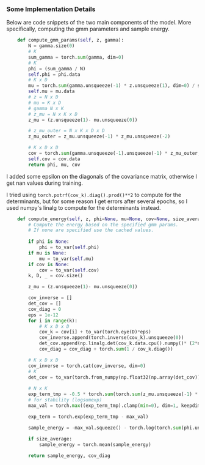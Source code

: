 
### Some Implementation Details
Below are code snippets of the two main components of the model. More specifically, computing the gmm parameters and sample energy.

```python
    def compute_gmm_params(self, z, gamma):
        N = gamma.size(0)
        # K
        sum_gamma = torch.sum(gamma, dim=0)
        # K
        phi = (sum_gamma / N)
        self.phi = phi.data
        # K x D
        mu = torch.sum(gamma.unsqueeze(-1) * z.unsqueeze(1), dim=0) / sum_gamma.unsqueeze(-1)
        self.mu = mu.data
        # z = N x D
        # mu = K x D
        # gamma N x K
        # z_mu = N x K x D
        z_mu = (z.unsqueeze(1)- mu.unsqueeze(0))

        # z_mu_outer = N x K x D x D
        z_mu_outer = z_mu.unsqueeze(-1) * z_mu.unsqueeze(-2)

        # K x D x D
        cov = torch.sum(gamma.unsqueeze(-1).unsqueeze(-1) * z_mu_outer, dim = 0) / sum_gamma.unsqueeze(-1).unsqueeze(-1)
        self.cov = cov.data
        return phi, mu, cov
```   
I added some epsilon on the diagonals of the covariance matrix, otherwise I get nan values during training.

I tried using `torch.potrf(cov_k).diag().prod()**2` to compute for the determinants, but for some reason I get errors after several epochs, so I used numpy's linalg to compute for the determinants instead.

```python
    def compute_energy(self, z, phi=None, mu=None, cov=None, size_average=True):
        # Compute the energy based on the specified gmm params. 
        # If none are specified use the cached values.
        
        if phi is None:
            phi = to_var(self.phi)
        if mu is None:
            mu = to_var(self.mu)
        if cov is None:
            cov = to_var(self.cov)
        k, D, _ = cov.size()

        z_mu = (z.unsqueeze(1)- mu.unsqueeze(0))

        cov_inverse = []
        det_cov = []
        cov_diag = 0
        eps = 1e-12
        for i in range(k):
            # K x D x D
            cov_k = cov[i] + to_var(torch.eye(D)*eps)
            cov_inverse.append(torch.inverse(cov_k).unsqueeze(0))
            det_cov.append(np.linalg.det(cov_k.data.cpu().numpy()* (2*np.pi)))
            cov_diag = cov_diag + torch.sum(1 / cov_k.diag())

        # K x D x D
        cov_inverse = torch.cat(cov_inverse, dim=0)
        # K
        det_cov = to_var(torch.from_numpy(np.float32(np.array(det_cov))))
        
        # N x K
        exp_term_tmp = -0.5 * torch.sum(torch.sum(z_mu.unsqueeze(-1) * cov_inverse.unsqueeze(0), dim=-2) * z_mu, dim=-1)
        # for stability (logsumexp)
        max_val = torch.max((exp_term_tmp).clamp(min=0), dim=1, keepdim=True)[0]

        exp_term = torch.exp(exp_term_tmp - max_val)

        sample_energy = -max_val.squeeze() - torch.log(torch.sum(phi.unsqueeze(0) * exp_term / (torch.sqrt(det_cov)).unsqueeze(0), dim = 1) + eps)
        
        if size_average:
            sample_energy = torch.mean(sample_energy)

        return sample_energy, cov_diag
```
